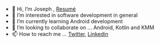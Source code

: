 - 👋 Hi, I’m Joseph , [Resumé](https://drive.google.com/file/d/1Tois3I0N_JsuiEWYcGI5JJBdVneZRq_X/view?usp=drivesdk)
- 👀 I’m interested in software development in general
- 🌱 I’m currently learning Android development
- 💞️ I’m looking to collaborate on ... Android, Kotlin and KMM
- 📫 How to reach me ... [Twitter](https://twitter.com/LazySadist), [Linkedin](https://www.linkedin.com/in/joseph-timothy-a4778320b/)
<!---
J-cart/J-cart is a ✨ special ✨ repository because its `README.md` (this file) appears on your GitHub profile.
You can click the Preview link to take a look at your changes.
--->
